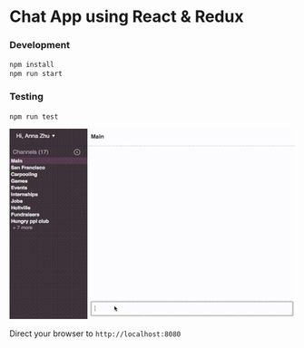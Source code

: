 # Chat App using React & Redux

### Development

```
npm install
npm run start
```

### Testing

```
npm run test
```

![Demo](/walkthrough.gif?raw=true "Demo of chat app")

Direct your browser to `http://localhost:8080`
